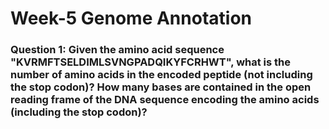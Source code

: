 # Week-5 Genome Annotation
### Question 1: Given the amino acid sequence "KVRMFTSELDIMLSVNGPADQIKYFCRHWT", what is the number of amino acids in the encoded peptide (not including the stop codon)? How many bases are contained in the open reading frame of the DNA sequence encoding the amino acids (including the stop codon)?


